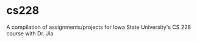 # cs228
A compilation of assignments/projects for Iowa State University's CS 228 course with Dr. Jia
